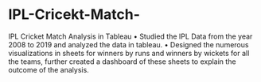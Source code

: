 # IPL-Cricekt-Match-
IPL Cricket Match Analysis in Tableau 
•	Studied the IPL Data from the year 2008 to 2019 and analyzed the data in tableau. 
•	Designed the numerous visualizations in sheets for winners by runs and winners by wickets for all the teams, further created a dashboard of these sheets to explain the outcome of the analysis.
